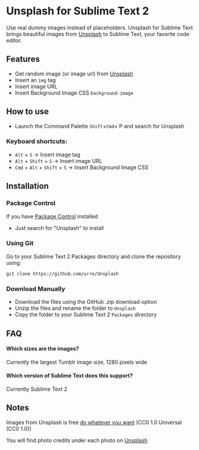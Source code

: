 Unsplash for Sublime Text 2
=============================

Use real dummy images instead of placeholders. Unsplash for Sublime Text brings beautiful images from [Unsplash](http://unsplash.com)
to Sublime Text, your favorite code editor.

## Features
* Get random image (or image url) from [Unsplash](http://unsplash.com)
* Insert an `img` tag
* Insert image URL
* Insert Background Image CSS `background-image`

## How to use
* Launch the Command Palette `Shift`+`Cmd`+ P and search for Unsplash

### Keyboard shortcuts:

* `Alt` + `S` → Insert image tag
* `Alt` + `Shift` + `S` → Insert image URL
* `Cmd` + `Alt` + `Shift` + `S` → Insert Background Image CSS

## Installation

### Package Control

If you have [Package Control](http://wbond.net/sublime_packages/package_control) installed

* Just search for "Unsplash" to install

### Using Git
Go to your Sublime Text 2 Packages directory and clone the repository using:

    git clone https://github.com/urre/Unsplash

### Download Manually

* Download the files using the GitHub .zip download option
* Unzip the files and rename the folder to `Unsplash`
* Copy the folder to your Sublime Text 2 `Packages` directory

## FAQ

#### Which sizes are the images?
Currently the largest Tumblr image size, 1280 pixels wide

#### Which version of Sublime Text does this support?
Currently Sublime Text 2

## Notes

Images from Unsplash is free [do whatever you want](http://creativecommons.org/publicdomain/zero/1.0) (CC0 1.0 Universal (CC0 1.0))

You will find photo credits under each photo on [Unsplash](http://unsplash.com)